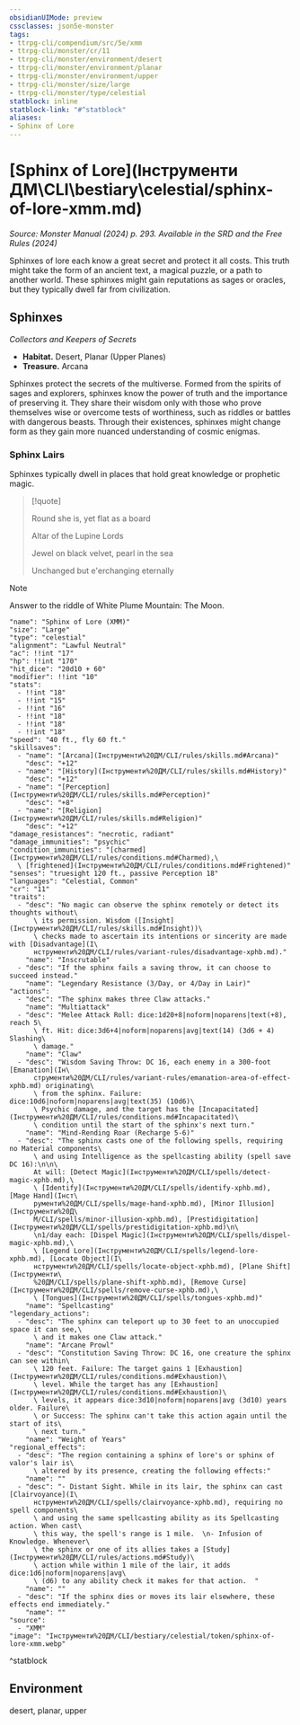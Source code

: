 ```yaml
---
obsidianUIMode: preview
cssclasses: json5e-monster
tags:
- ttrpg-cli/compendium/src/5e/xmm
- ttrpg-cli/monster/cr/11
- ttrpg-cli/monster/environment/desert
- ttrpg-cli/monster/environment/planar
- ttrpg-cli/monster/environment/upper
- ttrpg-cli/monster/size/large
- ttrpg-cli/monster/type/celestial
statblock: inline
statblock-link: "#^statblock"
aliases:
- Sphinx of Lore
---
```

# [Sphinx of Lore](Інструменти ДМ\CLI\bestiary\celestial/sphinx-of-lore-xmm.md)
*Source: Monster Manual (2024) p. 293. Available in the <span title='Systems Reference Document (5.2)'>SRD</span> and the Free Rules (2024)*  

Sphinxes of lore each know a great secret and protect it all costs. This truth might take the form of an ancient text, a magical puzzle, or a path to another world. These sphinxes might gain reputations as sages or oracles, but they typically dwell far from civilization.

## Sphinxes

*Collectors and Keepers of Secrets*

- **Habitat.** Desert, Planar (Upper Planes)  
- **Treasure.** Arcana  

Sphinxes protect the secrets of the multiverse. Formed from the spirits of sages and explorers, sphinxes know the power of truth and the importance of preserving it. They share their wisdom only with those who prove themselves wise or overcome tests of worthiness, such as riddles or battles with dangerous beasts. Through their existences, sphinxes might change form as they gain more nuanced understanding of cosmic enigmas.

### Sphinx Lairs

Sphinxes typically dwell in places that hold great knowledge or prophetic magic.

> [!quote]  
> 
> Round she is, yet flat as a board
> 
> Altar of the Lupine Lords
> 
> Jewel on black velvet, pearl in the sea
> 
> Unchanged but e'erchanging eternally

> [!note]
> Answer to the riddle of White Plume Mountain: The Moon.

```statblock
"name": "Sphinx of Lore (XMM)"
"size": "Large"
"type": "celestial"
"alignment": "Lawful Neutral"
"ac": !!int "17"
"hp": !!int "170"
"hit_dice": "20d10 + 60"
"modifier": !!int "10"
"stats":
  - !!int "18"
  - !!int "15"
  - !!int "16"
  - !!int "18"
  - !!int "18"
  - !!int "18"
"speed": "40 ft., fly 60 ft."
"skillsaves":
  - "name": "[Arcana](Інструменти%20ДМ/CLI/rules/skills.md#Arcana)"
    "desc": "+12"
  - "name": "[History](Інструменти%20ДМ/CLI/rules/skills.md#History)"
    "desc": "+12"
  - "name": "[Perception](Інструменти%20ДМ/CLI/rules/skills.md#Perception)"
    "desc": "+8"
  - "name": "[Religion](Інструменти%20ДМ/CLI/rules/skills.md#Religion)"
    "desc": "+12"
"damage_resistances": "necrotic, radiant"
"damage_immunities": "psychic"
"condition_immunities": "[charmed](Інструменти%20ДМ/CLI/rules/conditions.md#Charmed),\
  \ [frightened](Інструменти%20ДМ/CLI/rules/conditions.md#Frightened)"
"senses": "truesight 120 ft., passive Perception 18"
"languages": "Celestial, Common"
"cr": "11"
"traits":
  - "desc": "No magic can observe the sphinx remotely or detect its thoughts without\
      \ its permission. Wisdom ([Insight](Інструменти%20ДМ/CLI/rules/skills.md#Insight))\
      \ checks made to ascertain its intentions or sincerity are made with [Disadvantage](І\
      нструменти%20ДМ/CLI/rules/variant-rules/disadvantage-xphb.md)."
    "name": "Inscrutable"
  - "desc": "If the sphinx fails a saving throw, it can choose to succeed instead."
    "name": "Legendary Resistance (3/Day, or 4/Day in Lair)"
"actions":
  - "desc": "The sphinx makes three Claw attacks."
    "name": "Multiattack"
  - "desc": "Melee Attack Roll: dice:1d20+8|noform|noparens|text(+8), reach 5\
      \ ft. Hit: dice:3d6+4|noform|noparens|avg|text(14) (3d6 + 4) Slashing\
      \ damage."
    "name": "Claw"
  - "desc": "Wisdom Saving Throw: DC 16, each enemy in a 300-foot [Emanation](Ін\
      струменти%20ДМ/CLI/rules/variant-rules/emanation-area-of-effect-xphb.md) originating\
      \ from the sphinx. Failure: dice:10d6|noform|noparens|avg|text(35) (10d6)\
      \ Psychic damage, and the target has the [Incapacitated](Інструменти%20ДМ/CLI/rules/conditions.md#Incapacitated)\
      \ condition until the start of the sphinx's next turn."
    "name": "Mind-Rending Roar (Recharge 5-6)"
  - "desc": "The sphinx casts one of the following spells, requiring no Material components\
      \ and using Intelligence as the spellcasting ability (spell save DC 16):\n\n\
      At will: [Detect Magic](Інструменти%20ДМ/CLI/spells/detect-magic-xphb.md),\
      \ [Identify](Інструменти%20ДМ/CLI/spells/identify-xphb.md), [Mage Hand](Інст\
      рументи%20ДМ/CLI/spells/mage-hand-xphb.md), [Minor Illusion](Інструменти%20Д\
      М/CLI/spells/minor-illusion-xphb.md), [Prestidigitation](Інструменти%20ДМ/CLI/spells/prestidigitation-xphb.md)\n\
      \n1/day each: [Dispel Magic](Інструменти%20ДМ/CLI/spells/dispel-magic-xphb.md),\
      \ [Legend Lore](Інструменти%20ДМ/CLI/spells/legend-lore-xphb.md), [Locate Object](І\
      нструменти%20ДМ/CLI/spells/locate-object-xphb.md), [Plane Shift](Інструменти\
      %20ДМ/CLI/spells/plane-shift-xphb.md), [Remove Curse](Інструменти%20ДМ/CLI/spells/remove-curse-xphb.md),\
      \ [Tongues](Інструменти%20ДМ/CLI/spells/tongues-xphb.md)"
    "name": "Spellcasting"
"legendary_actions":
  - "desc": "The sphinx can teleport up to 30 feet to an unoccupied space it can see,\
      \ and it makes one Claw attack."
    "name": "Arcane Prowl"
  - "desc": "Constitution Saving Throw: DC 16, one creature the sphinx can see within\
      \ 120 feet. Failure: The target gains 1 [Exhaustion](Інструменти%20ДМ/CLI/rules/conditions.md#Exhaustion)\
      \ level. While the target has any [Exhaustion](Інструменти%20ДМ/CLI/rules/conditions.md#Exhaustion)\
      \ levels, it appears dice:3d10|noform|noparens|avg (3d10) years older. Failure\
      \ or Success: The sphinx can't take this action again until the start of its\
      \ next turn."
    "name": "Weight of Years"
"regional_effects":
  - "desc": "The region containing a sphinx of lore's or sphinx of valor's lair is\
      \ altered by its presence, creating the following effects:"
    "name": ""
  - "desc": "- Distant Sight. While in its lair, the sphinx can cast [Clairvoyance](І\
      нструменти%20ДМ/CLI/spells/clairvoyance-xphb.md), requiring no spell components\
      \ and using the same spellcasting ability as its Spellcasting action. When cast\
      \ this way, the spell's range is 1 mile.  \n- Infusion of Knowledge. Whenever\
      \ the sphinx or one of its allies takes a [Study](Інструменти%20ДМ/CLI/rules/actions.md#Study)\
      \ action while within 1 mile of the lair, it adds dice:1d6|noform|noparens|avg\
      \ (d6) to any ability check it makes for that action.  "
    "name": ""
  - "desc": "If the sphinx dies or moves its lair elsewhere, these effects end immediately."
    "name": ""
"source":
  - "XMM"
"image": "Інструменти%20ДМ/CLI/bestiary/celestial/token/sphinx-of-lore-xmm.webp"
```
^statblock

## Environment

desert, planar, upper